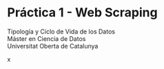 # Práctica 1 - Web Scraping
Tipología y Ciclo de Vida de los Datos<br/>Máster en Ciencia de Datos<br/>Universitat Oberta de Catalunya

x
